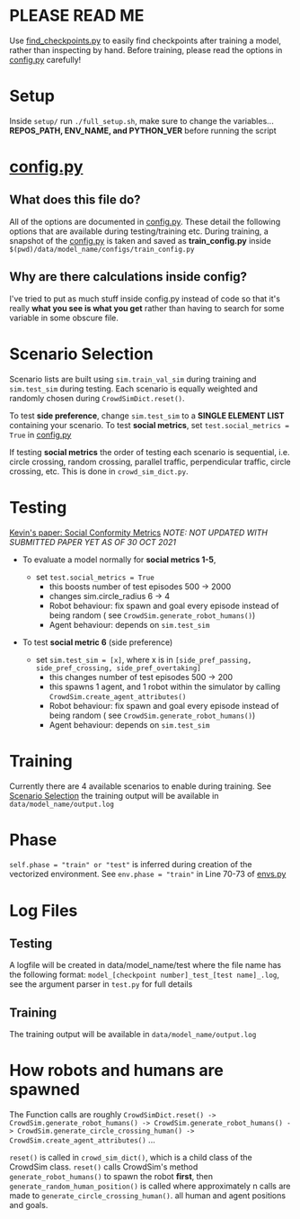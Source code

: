 # PLEASE READ ME
Use [find_checkpoints.py](find_checkpoints.py) to easily find checkpoints after training a model, rather than inspecting by hand. Before training, please read the options in [config.py](crowd_nav/configs/config.py) carefully!

# Setup
Inside `setup/` run `./full_setup.sh`, make sure to change the variables... **REPOS_PATH, ENV_NAME, and PYTHON_VER** before running the script

# [config.py](crowd_nav/configs/config.py)

## What does this file do?

All of the options are documented in [config.py](crowd_nav/configs/config.py). These detail the following options that
are available during testing/training etc. During training, a snapshot of the [config.py](crowd_nav/configs/config.py)
is taken and saved as **train_config.py** inside `$(pwd)/data/model_name/configs/train_config.py`

## Why are there calculations inside config?

I've tried to put as much stuff inside config.py instead of code so that it's really **what you see is what you get**
rather than having to search for some variable in some obscure file.

# Scenario Selection

Scenario lists are built using `sim.train_val_sim` during training and `sim.test_sim` during testing. Each scenario is equally weighted and randomly chosen during `CrowdSimDict.reset()`.

To test **side preference**, change `sim.test_sim` to a **SINGLE ELEMENT LIST** containing your scenario. To test **social metrics**, set `test.social_metrics = True` in [config.py](crowd_nav/configs/config.py)

If testing **social metrics** the order of testing each scenario is sequential, i.e. circle crossing, random crossing,
parallel traffic, perpendicular traffic, circle crossing, etc. This is done in `crowd_sim_dict.py`.

# Testing

[Kevin's paper: Social Conformity Metrics](https://hri-methods-metrics.github.io/abstract_2021/Social_Conformity_Evaluation_of_Deep_Reinforcement_Learning_Crowd_Navigation_Algorithms%20-%20Junxian%20Wang.pdf)
*NOTE: NOT UPDATED WITH SUBMITTED PAPER YET AS OF 30 OCT 2021*

- To evaluate a model normally for **social metrics 1-5**,
    - set `test.social_metrics = True`
        - this boosts number of test episodes 500 -> 2000
        - changes sim.circle_radius 6 -> 4
        - Robot behaviour: fix spawn and goal every episode instead of being random (
          see `CrowdSim.generate_robot_humans()`)
        - Agent behaviour: depends on `sim.test_sim`

- To test **social metric 6** (side preference)
    - set `sim.test_sim = [x]`, where x is in `[side_pref_passing, side_pref_crossing, side_pref_overtaking]`
        - this changes number of test episodes 500 -> 200
        - this spawns 1 agent, and 1 robot within the simulator by calling `CrowdSim.create_agent_attributes()`
        - Robot behaviour: fix spawn and goal every episode instead of being random (
          see `CrowdSim.generate_robot_humans()`)
        - Agent behaviour: depends on `sim.test_sim`

# Training

Currently there are 4 available scenarios to enable during training. See [Scenario Selection](#scenario-selection)
the training output will be available in `data/model_name/output.log`

# Phase

`self.phase = "train" or "test"` is inferred during creation of the vectorized environment. See `env.phase = "train"` in
Line 70-73 of [envs.py](pytorchBaselines/a2c_ppo_acktr/envs.py)

# Log Files

## Testing

A logfile will be created in data/model_name/test where the file name has the following
format: `model_[checkpoint number]_test_[test name]_.log`, see the argument parser in `test.py` for full details

## Training

The training output will be available in `data/model_name/output.log`

# How robots and humans are spawned
The Function calls are roughly
`CrowdSimDict.reset() -> CrowdSim.generate_robot_humans() -> CrowdSim.generate_robot_humans() -> CrowdSim.generate_circle_crossing_human() -> CrowdSim.create_agent_attributes()`
...


`reset()` is called in `crowd_sim_dict()`, which is a child class of the CrowdSim class. `reset()` calls CrowdSim's
method `generate_robot_humans()` to spawn the robot **first**, then `generate_random_human_position()` is called where
approximately n calls are made to `generate_circle_crossing_human()`. all human and agent positions and goals.
